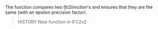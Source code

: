 The function compares two _IfcDirection_'s and ensures that they are the same (with an epsilon precision factor).

<!-- end of short definition -->


> HISTORY New function in IFC2x2
